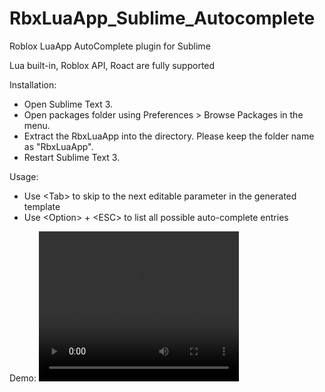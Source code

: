# RbxLuaApp_Sublime_Autocomplete
Roblox LuaApp AutoComplete plugin for Sublime

Lua built-in, Roblox API, Roact are fully supported

Installation:
* Open Sublime Text 3.
* Open packages folder using Preferences > Browse Packages in the menu.
* Extract the RbxLuaApp into the directory. Please keep the folder name as "RbxLuaApp".
* Restart Sublime Text 3.

Usage:
* Use \<Tab\> to skip to the next editable parameter in the generated template
* Use \<Option\> + \<ESC\> to list all possible auto-complete entries

Demo:
<video width="320" height="240" controls>
  <source src="RbxLuaApp_sublime_demo.mov" type="video/mp4">
</video>
